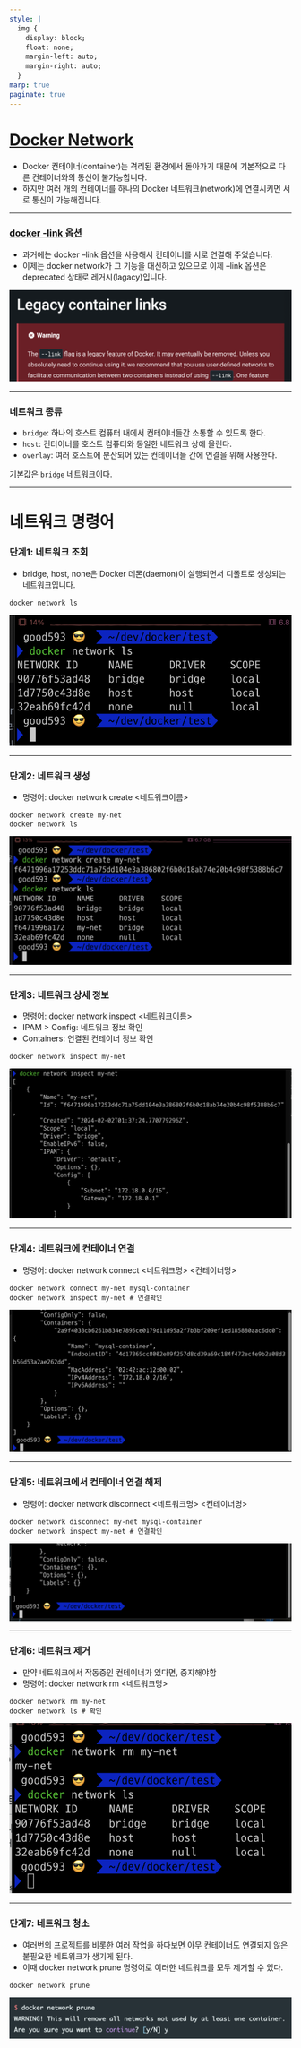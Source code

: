 ```yaml
---
style: |
  img {
    display: block;
    float: none;
    margin-left: auto;
    margin-right: auto;
  }
marp: true
paginate: true
---
```

# [Docker Network](https://www.daleseo.com/docker-networks/)
- Docker 컨테이너(container)는 격리된 환경에서 돌아가기 때문에 기본적으로 다른 컨테이너와의 통신이 불가능합니다.
- 하지만 여러 개의 컨테이너를 하나의 Docker 네트워크(network)에 연결시키면 서로 통신이 가능해집니다. 

---
### [docker -link 옵션](https://docs.docker.com/network/links/)
- 과거에는 docker –link 옵션을 사용해서 컨테이너를 서로 연결해 주었습니다. 
- 이제는 docker network가 그 기능을 대신하고 있으므로 이제 –link 옵션은 deprecated 상태로 레거시(lagacy)입니다.

![Alt text](./img/network/image.png)

---
### 네트워크 종류 
- `bridge`: 하나의 호스트 컴퓨터 내에서 컨테이너들간 소통할 수 있도록 한다.
- `host`: 컨터이너를 호스트 컴퓨터와 동일한 네트워크 상에 올린다.
- `overlay`: 여러 호스트에 분산되어 있는 컨테이너들 간에 연결을 위해 사용한다.

기본값은 `bridge` 네트워크이다.

---
# 네트워크 명령어 
### 단계1: 네트워크 조회 
- bridge, host, none은 Docker 데몬(daemon)이 실행되면서 디폴트로 생성되는 네트워크입니다. 
```shell
docker network ls
```
![w:700](./img/network/image-1.png)

---
### 단계2: 네트워크 생성 
- 명령어: docker network create <네트워크이름>
```shell
docker network create my-net
docker network ls
```
![w:700](./img/network/image-2.png)

---
### 단계3: 네트워크 상세 정보 
- 명령어: docker network inspect <네트워크이름>
- IPAM > Config: 네트워크 정보 확인 
- Containers: 연결된 컨테이너 정보 확인 
```shell
docker network inspect my-net
```
![w:700](./img/network/image-3.png)

---
### 단계4: 네트워크에 컨테이너 연결 
- 명령어: docker network connect <네트워크명> <컨테이너명>
```shell
docker network connect my-net mysql-container
docker network inspect my-net # 연결확인 
```
![w:700](./img/network/image-4.png)

---
### 단계5: 네트워크에서 컨테이너 연결 해제 
- 명령어: docker network disconnect <네트워크명> <컨테이너명>
```shell
docker network disconnect my-net mysql-container
docker network inspect my-net # 연결확인 
```
![Alt text](./img/network/image-5.png)

---
### 단계6: 네트워크 제거 
- 만약 네트워크에서 작동중인 컨테이너가 있다면, 중지해야함
- 명령어: docker network rm <네트워크명>
```shell
docker network rm my-net
docker network ls # 확인 
```
![w:700](./img/network/image-6.png)

---
### 단계7: 네트워크 청소 
- 여러번의 프로젝트를 비롯한 여러 작업을 하다보면 아무 컨테이너도 연결되지 않은 불필요한 네트워크가 생기게 된다. 
- 이때 docker network prune 명령어로 이러한 네트워크를 모두 제거할 수 있다.
```shell
docker network prune
```
![Alt text](./img/network/image-7.png)






